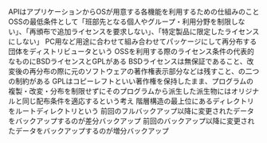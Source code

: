 APIはアプリケーションからOSが用意する各機能を利用するための仕組みのこと
OSSの最低条件として「班部先となる個人やグループ・利用分野を制限しない」、「再頒布で追加ライセンスを要求しない」、「特定製品に限定したライセンスにしない」
PC用など用途に合わせて組み合わせてパッケージにして再分布する団体をディストリビュータという
OSSを利用する際のライセンス条件の代表的なものにBSDライセンスとGPLがある
BSDライセンスは無保証であること、改変後の再分布の際に元のソフトウェアの著作権表示部分などは残すこと、の二つの制約がある
GPLはコピーレフトといい著作権を保持したまま、プログラムの複製・改変・分布を制限せずにそのプログラムから派生した派生物にはオリジナルと同じ配布条件を適応するという考え
階層構造の最上位にあるディレクトリをルートディレクトリという
前回のフルバックアップ以降に変更されたデータをバックアップするのが差分バックアップ
前回のバックアップ以降に変更されたデータをバックアップするのが増分バックアップ
